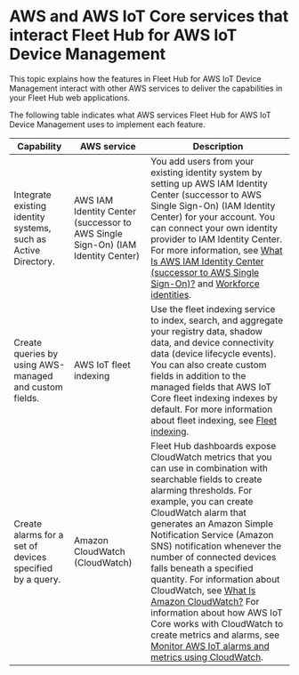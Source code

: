 # AWS and AWS IoT Core services that interact Fleet Hub for AWS IoT Device Management<a name="aws-iot-monitor-admin-services-interact"></a>

This topic explains how the features in Fleet Hub for AWS IoT Device Management interact with other AWS services to deliver the capabilities in your Fleet Hub web applications\.

The following table indicates what AWS services Fleet Hub for AWS IoT Device Management uses to implement each feature\.


| Capability | AWS service | Description | 
| --- | --- | --- | 
| Integrate existing identity systems, such as Active Directory\. | AWS IAM Identity Center \(successor to AWS Single Sign\-On\) \(IAM Identity Center\) | You add users from your existing identity system by setting up AWS IAM Identity Center \(successor to AWS Single Sign\-On\) \(IAM Identity Center\) for your account\. You can connect your own identity provider to IAM Identity Center\. For more information, see [What Is AWS IAM Identity Center \(successor to AWS Single Sign\-On\)?](https://docs.aws.amazon.com/singlesignon/latest/userguide/) and [Workforce identities](https://docs.aws.amazon.com/singlesignon/latest/userguide/identities.html)\. | 
| Create queries by using AWS\-managed and custom fields\. | AWS IoT fleet indexing | Use the fleet indexing service to index, search, and aggregate your registry data, shadow data, and device connectivity data \(device lifecycle events\)\. You can also create custom fields in addition to the managed fields that AWS IoT Core fleet indexing indexes by default\. For more information about fleet indexing, see [Fleet indexing](https://docs.aws.amazon.com/iot/latest/developerguide/iot-indexing.html)\. | 
| Create alarms for a set of devices specified by a query\. | Amazon CloudWatch \(CloudWatch\) | Fleet Hub dashboards expose CloudWatch metrics that you can use in combination with searchable fields to create alarming thresholds\. For example, you can create CloudWatch alarm that generates an Amazon Simple Notification Service \(Amazon SNS\) notification whenever the number of connected devices falls beneath a specified quantity\. For information about CloudWatch, see [What Is Amazon CloudWatch?](https://docs.aws.amazon.com/AmazonCloudWatch/latest/monitoring/) For information about how AWS IoT Core works with CloudWatch to create metrics and alarms, see [Monitor AWS IoT alarms and metrics using CloudWatch](https://docs.aws.amazon.com/iot/latest/developerguide/monitoring-cloudwatch.html)\. | 